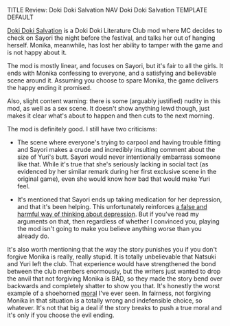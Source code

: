 TITLE Review: Doki Doki Salvation
NAV Doki Doki Salvation
TEMPLATE DEFAULT

[Doki Doki Salvation](https://www.dokidokisalvation.ml/) is a Doki Doki Literature Club mod where MC decides to check on Sayori the night before the festival, and talks her out of hanging herself. Monika, meanwhile, has lost her ability to tamper with the game and is not happy about it.

The mod is mostly linear, and focuses on Sayori, but it's fair to all the girls. It ends with <span class="spoiler">Monika confessing to everyone</span>, and a satisfying and believable scene around it. Assuming you choose to <span class="spoiler">spare Monika, the game delivers the happy ending it promised</span>.

Also, slight content warning: there is some (arguably justified) nudity in this mod, as well as a sex scene. It doesn't show anything lewd though, just makes it clear what's about to happen and then cuts to the next morning.

The mod is definitely good. I still have two criticisms:

* The scene where everyone's trying to carpool and having trouble fitting and Sayori makes a crude and incredibly insulting comment about the size of Yuri's butt. Sayori would never intentionally embarrass someone like that. While it's true that she's seriously lacking in social tact (as evidenced by her similar remark during her first exclusive scene in the original game), even she would know how bad that would make Yuri feel.

* It's mentioned that Sayori ends up taking medication for her depression, and that it's been helping. This unfortunately reinforces [a false and harmful way of thinking about depression](/protagonism/mental_health). But if you've read my arguments on that, then regardless of whether I convinced you, playing the mod isn't going to make you believe anything worse than you already do.

It's also worth mentioning that the way the story punishes you if you <span class="spoiler">don't forgive Monika</span> is really, really stupid. <span class="spoiler">It is totally unbelievable that Natsuki and Yuri left the club. That experience would have strengthened the bond between the club members enormously, but the writers just wanted to drop the anvil that not forgiving Monika is BAD, so they made the story bend over backwards and completely shatter to show you that. It's honestly the worst example of a shoehorned [moral](/fiction/messages) I've ever seen. In fairness, not forgiving Monika in that situation *is* a totally wrong and indefensible choice</span>, so whatever. It's not that big a deal if the story breaks to push a true moral and it's only if you choose the evil ending.
